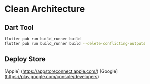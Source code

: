 # Clean Architecture


## Dart Tool
```bash
flutter pub run build_runner build
flutter pub run build_runner build --delete-conflicting-outputs
```

## Deploy Store

[Apple] (https://appstoreconnect.apple.com/)
[Google] (https://play.google.com/console/developers)

